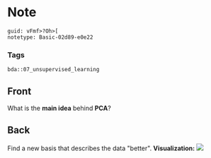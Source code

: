 # Note
```
guid: vFmf>?Oh>[
notetype: Basic-02d89-e0e22
```

### Tags
```
bda::07_unsupervised_learning
```

## Front
What is the <b>main idea</b> behind <b>PCA</b>?

## Back
Find a new basis that describes the data "better".
<b>Visualization:</b> <img src="paste-7bc335c85db327687d28ae9afa0704fb58f94e49.jpg">
